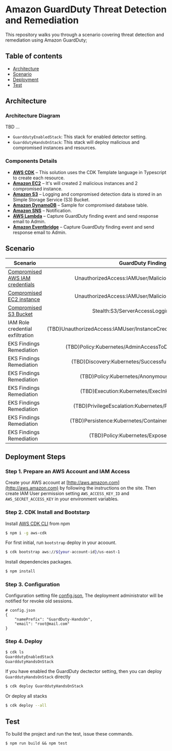 # Amazon GuardDuty Threat Detection and Remediation

This repository walks you through a scenario covering threat detection and remediation using Amazon GuardDuty;

## Table of contents

- [Architecture](#architecture)
- [Scenario](#scenario)
- [Deployment](#deployment-steps)
- [Test](#test)

## Architecture
###  Architecture Diagram

TBD ...

- `GuarddutyEnabledStack`: This stack for enabled detector setting.
- `GuarddutyHandsOnStack`: This stack will deploy malicious and compromised instances and resources.

###  Components Details
- [**AWS CDK**](https://aws.amazon.com/cdk/) – This solution uses the CDK Template language in Typescript to create each resource.
- [**Amazon EC2**](https://aws.amazon.com/ec2/) – It's will created 2 malicious instances and 2 compromised instance.
- [**Amazon S3**](https://aws.amazon.com/s3/) – Logging and compromised detection data is stored in an Simple Storage Service (S3) Bucket.
- [**Amazon DynamoDB**](https://aws.amazon.com/dynamodb/) – Sample for compromised database table.
- [**Amazon SNS**](https://aws.amazon.com/sns/) – Notification.
- [**AWS Lambda**](https://aws.amazon.com/sns/) – Capture GuardDuty finding event and send response email to Admin.
- [**Amazon Eventbridge**](https://aws.amazon.com/sns/) – Capture GuardDuty finding event and send response email to Admin.

## Scenario

| Scenario | GuardDuty Finding |
|-----------|:-------------:|
| [Compromised AWS IAM credentials](https://catalog.workshops.aws/guardduty/en-US/module7) | UnauthorizedAccess:IAMUser/MaliciousIPCaller.Custom |
| [Compromised EC2 instance](https://catalog.workshops.aws/guardduty/en-US/module8) | UnauthorizedAccess:IAMUser/MaliciousIPCaller.Custom |
| [Compromised S3 Bucket](https://catalog.workshops.aws/guardduty/en-US/module9) | Stealth:S3/ServerAccessLoggingDisabled |
| IAM Role credential exfiltration | (TBD)UnauthorizedAccess:IAMUser/InstanceCredentialExfiltration.OutsideAWS |
| EKS Findings Remediation | (TBD)Policy:Kubernetes/AdminAccessToDefaultServiceAccount |
| EKS Findings Remediation | (TBD)Discovery:Kubernetes/SuccessfulAnonymousAccess |
| EKS Findings Remediation | (TBD)Policy:Kubernetes/AnonymousAccessGranted |
| EKS Findings Remediation | (TBD)Execution:Kubernetes/ExecInKubeSystemPod |
| EKS Findings Remediation | (TBD)PrivilegeEscalation:Kubernetes/PrivilegedContainer |
| EKS Findings Remediation | (TBD)Persistence:Kubernetes/ContainerWithSensitiveMount |
| EKS Findings Remediation | (TBD)Policy:Kubernetes/ExposedDashboard |

## Deployment Steps
###  Step 1. Prepare an AWS Account and IAM Access
Create your AWS account at [http://aws.amazon.com](http://aws.amazon.com) by following the instructions on the site. Then create IAM User permission setting `AWS_ACCESS_KEY_ID` and `AWS_SECRET_ACCESS_KEY` in your environment variables.

###  Step 2. CDK Install and Bootstarp

Install [AWS CDK CLI](https://docs.aws.amazon.com/cdk/latest/guide/tools.html) from npm

```bash
$ npm i -g aws-cdk
```

For first initial, run `bootstrap` deploy in your acoount.

```bash
$ cdk bootstrap aws://${your-account-id}/us-east-1
```

Install dependencies packages.

```bash
$ npm install
```

### Step 3. Configuration 

Configuration setting file [config.json](./cdk.context.json), The deployment administrator will be notified for revoke old sessions.

```
# config.json
{
    "namePrefix": "GuardDuty-HandsOn",
    "email": "root@mail.com"
}
```

###  Step 4. Deploy

```bash
$ cdk ls
GuarddutyEnabledStack
GuarddutyHandsOnStack
```

If you have enabled the GuardDuty dectector setting, then you can deploy `GuarddutyHandsOnStack` directly
```bash
$ cdk deploy GuarddutyHandsOnStack
```

Or deploy all stacks

```bash
$ cdk deploy --all
```

## Test

To build the project and run the test, issue these commands.

```
$ npm run build && npm test
```